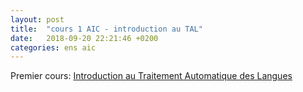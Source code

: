 ```yaml
---
layout: post
title:  "cours 1 AIC - introduction au TAL"
date:   2018-09-20 22:21:46 +0200
categories: ens aic
---
```


Premier cours: [Introduction au Traitement Automatique des Langues](https://annlor.github.io/docs/cours_intro_tal.pdf)
